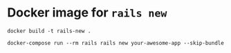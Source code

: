 # Docker image for `rails new`

```
docker build -t rails-new .
```

```
docker-compose run --rm rails rails new your-awesome-app --skip-bundle
```

